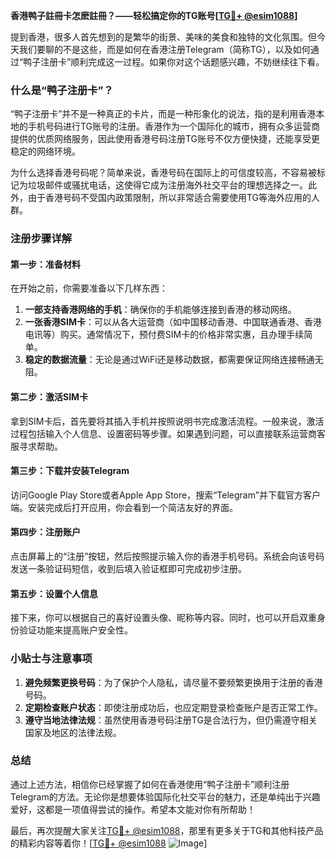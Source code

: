 **香港鸭子註冊卡怎麽註冊？——轻松搞定你的TG账号[[TG💪+ @esim1088](https://t.me/s/esim1088)]**

提到香港，很多人首先想到的是繁华的街景、美味的美食和独特的文化氛围。但今天我们要聊的不是这些，而是如何在香港注册Telegram（简称TG），以及如何通过“鸭子注册卡”顺利完成这一过程。如果你对这个话题感兴趣，不妨继续往下看。

### 什么是“鸭子注册卡”？

“鸭子注册卡”并不是一种真正的卡片，而是一种形象化的说法，指的是利用香港本地的手机号码进行TG账号的注册。香港作为一个国际化的城市，拥有众多运营商提供的优质网络服务，因此使用香港号码注册TG账号不仅方便快捷，还能享受更稳定的网络环境。

为什么选择香港号码呢？简单来说，香港号码在国际上的可信度较高，不容易被标记为垃圾邮件或骚扰电话，这使得它成为注册海外社交平台的理想选择之一。此外，由于香港号码不受国内政策限制，所以非常适合需要使用TG等海外应用的人群。

### 注册步骤详解

#### 第一步：准备材料

在开始之前，你需要准备以下几样东西：

1. **一部支持香港网络的手机**：确保你的手机能够连接到香港的移动网络。
2. **一张香港SIM卡**：可以从各大运营商（如中国移动香港、中国联通香港、香港电讯等）购买。通常情况下，预付费SIM卡的价格非常实惠，且办理手续简单。
3. **稳定的数据流量**：无论是通过WiFi还是移动数据，都需要保证网络连接畅通无阻。

#### 第二步：激活SIM卡

拿到SIM卡后，首先要将其插入手机并按照说明书完成激活流程。一般来说，激活过程包括输入个人信息、设置密码等步骤。如果遇到问题，可以直接联系运营商客服寻求帮助。

#### 第三步：下载并安装Telegram

访问Google Play Store或者Apple App Store，搜索“Telegram”并下载官方客户端。安装完成后打开应用，你会看到一个简洁友好的界面。

#### 第四步：注册账户

点击屏幕上的“注册”按钮，然后按照提示输入你的香港手机号码。系统会向该号码发送一条验证码短信，收到后填入验证框即可完成初步注册。

#### 第五步：设置个人信息

接下来，你可以根据自己的喜好设置头像、昵称等内容。同时，也可以开启双重身份验证功能来提高账户安全性。

### 小贴士与注意事项

1. **避免频繁更换号码**：为了保护个人隐私，请尽量不要频繁更换用于注册的香港号码。
2. **定期检查账户状态**：即使注册成功后，也应定期登录检查账户是否正常工作。
3. **遵守当地法律法规**：虽然使用香港号码注册TG是合法行为，但仍需遵守相关国家及地区的法律法规。

### 总结

通过上述方法，相信你已经掌握了如何在香港使用“鸭子注册卡”顺利注册Telegram的方法。无论你是想要体验国际化社交平台的魅力，还是单纯出于兴趣爱好，这都是一项值得尝试的操作。希望本文能对你有所帮助！

最后，再次提醒大家关注[TG💪+ @esim1088](https://t.me/s/esim1088)，那里有更多关于TG和其他科技产品的精彩内容等着你！[[TG💪+ @esim1088](https://t.me/s/esim1088) ![Image](https://i.postimg.cc/4NQfJmqS/Snipaste-2025-05-13-00-14-12.png)]